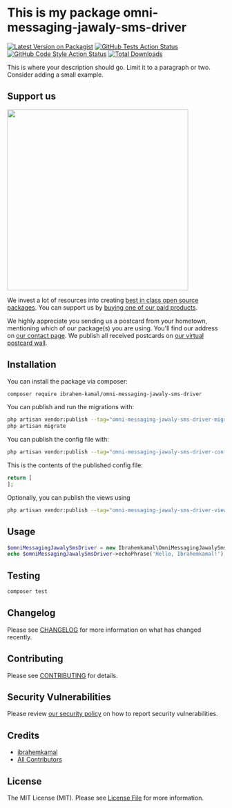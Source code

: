 # This is my package omni-messaging-jawaly-sms-driver

[![Latest Version on Packagist](https://img.shields.io/packagist/v/ibrahem-kamal/omni-messaging-jawaly-sms-driver.svg?style=flat-square)](https://packagist.org/packages/ibrahem-kamal/omni-messaging-jawaly-sms-driver)
[![GitHub Tests Action Status](https://img.shields.io/github/actions/workflow/status/ibrahem-kamal/omni-messaging-jawaly-sms-driver/run-tests.yml?branch=main&label=tests&style=flat-square)](https://github.com/ibrahem-kamal/omni-messaging-jawaly-sms-driver/actions?query=workflow%3Arun-tests+branch%3Amain)
[![GitHub Code Style Action Status](https://img.shields.io/github/actions/workflow/status/ibrahem-kamal/omni-messaging-jawaly-sms-driver/fix-php-code-style-issues.yml?branch=main&label=code%20style&style=flat-square)](https://github.com/ibrahem-kamal/omni-messaging-jawaly-sms-driver/actions?query=workflow%3A"Fix+PHP+code+style+issues"+branch%3Amain)
[![Total Downloads](https://img.shields.io/packagist/dt/ibrahem-kamal/omni-messaging-jawaly-sms-driver.svg?style=flat-square)](https://packagist.org/packages/ibrahem-kamal/omni-messaging-jawaly-sms-driver)

This is where your description should go. Limit it to a paragraph or two. Consider adding a small example.

## Support us

[<img src="https://github-ads.s3.eu-central-1.amazonaws.com/omni-messaging-jawaly-sms-driver.jpg?t=1" width="419px" />](https://spatie.be/github-ad-click/omni-messaging-jawaly-sms-driver)

We invest a lot of resources into creating [best in class open source packages](https://spatie.be/open-source). You can support us by [buying one of our paid products](https://spatie.be/open-source/support-us).

We highly appreciate you sending us a postcard from your hometown, mentioning which of our package(s) you are using. You'll find our address on [our contact page](https://spatie.be/about-us). We publish all received postcards on [our virtual postcard wall](https://spatie.be/open-source/postcards).

## Installation

You can install the package via composer:

```bash
composer require ibrahem-kamal/omni-messaging-jawaly-sms-driver
```

You can publish and run the migrations with:

```bash
php artisan vendor:publish --tag="omni-messaging-jawaly-sms-driver-migrations"
php artisan migrate
```

You can publish the config file with:

```bash
php artisan vendor:publish --tag="omni-messaging-jawaly-sms-driver-config"
```

This is the contents of the published config file:

```php
return [
];
```

Optionally, you can publish the views using

```bash
php artisan vendor:publish --tag="omni-messaging-jawaly-sms-driver-views"
```

## Usage

```php
$omniMessagingJawalySmsDriver = new Ibrahemkamal\OmniMessagingJawalySmsDriver();
echo $omniMessagingJawalySmsDriver->echoPhrase('Hello, Ibrahemkamal!');
```

## Testing

```bash
composer test
```

## Changelog

Please see [CHANGELOG](CHANGELOG.md) for more information on what has changed recently.

## Contributing

Please see [CONTRIBUTING](CONTRIBUTING.md) for details.

## Security Vulnerabilities

Please review [our security policy](../../security/policy) on how to report security vulnerabilities.

## Credits

- [ibrahemkamal](https://github.com/ibrahem-kamal)
- [All Contributors](../../contributors)

## License

The MIT License (MIT). Please see [License File](LICENSE.md) for more information.
